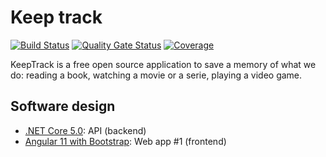 # Keep track

[![Build Status](https://dev.azure.com/devprofr/open-source/_apis/build/status/keeptrack-ci?branchName=master)](https://dev.azure.com/devprofr/open-source/_build/latest?definitionId=26&branchName=master)
[![Quality Gate Status](https://sonarcloud.io/api/project_badges/measure?project=devpro.keep-track&metric=alert_status)](https://sonarcloud.io/dashboard?id=devpro.keep-track)
[![Coverage](https://sonarcloud.io/api/project_badges/measure?project=devpro.keep-track&metric=coverage)](https://sonarcloud.io/dashboard?id=devpro.keep-track)

KeepTrack is a free open source application to save a memory of what we do: reading a book, watching a movie or a serie, playing a video game.

## Software design

* [.NET Core 5.0](dotnet/README.md): API (backend)
* [Angular 11 with Bootstrap](angular-bootstrap/README.md): Web app #1 (frontend)
